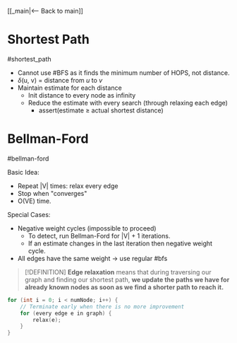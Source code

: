 [[_main|<-- Back to main]]
# Shortest Path
#shortest_path 
- Cannot use #BFS as it finds the minimum number of HOPS, not distance.
- $\delta$(u, v) = distance from $u$ to $v$
- Maintain estimate for each distance
	- Init distance to every node as infinity
	- Reduce the estimate with every search (through relaxing each edge)
		- assert(estimate $\geq$ actual shortest distance)
# Bellman-Ford
#bellman-ford

Basic Idea:
- Repeat |V| times: relax every edge
- Stop when "converges"
- O(VE) time.

Special Cases: 
- Negative weight cycles (impossible to proceed)
	- To detect, run Bellman-Ford for |V| + 1 iterations.
	- If an estimate changes in the last iteration then negative weight cycle.
- All edges have the same weight -> use regular #bfs 

>[!DEFINITION]
>**Edge relaxation** means that during traversing our graph and finding our shortest path, **we update the paths we have for already known nodes as soon as we find a shorter path to reach it.**

```cpp
for (int i = 0; i < numNode; i++) {
	// Terminate early when there is no more improvement
	for (every edge e in graph) {
		relax(e);
	}
}
```





